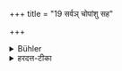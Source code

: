 +++
title = "19 सर्वञ् चोपांशु सह"

+++

<details><summary>Bühler</summary>

19. And all (the Mantras), as well as the daily portion of the Veda, (must be recited) inaudibly.
</details>

<details><summary>हरदत्त-टीका</summary>

## सूत्रम्
सर्वं चोपांशु सह स्वाध्यायेन ॥ १९ ॥  
## टिप्पनी
सर्वं च कर्मकाण्डं साङ्गं प्रधानमुपांशु भवति पारायणब्रह्मयज्ञाध्ययनेन सह । तदप्युपांशु कर्तव्यमिति ॥ १९ ॥
</details>
